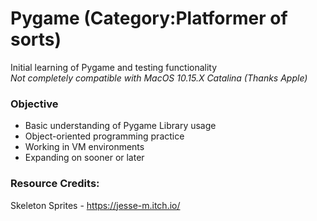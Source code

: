 # Pygame (Category:Platformer of sorts)

Initial learning of Pygame and testing functionality  
*Not completely compatible with MacOS 10.15.X Catalina (Thanks Apple)*

### Objective

- Basic understanding of Pygame Library usage
- Object-oriented programming practice
- Working in VM environments
- Expanding on sooner or later

### Resource Credits:  
Skeleton Sprites -  https://jesse-m.itch.io/
